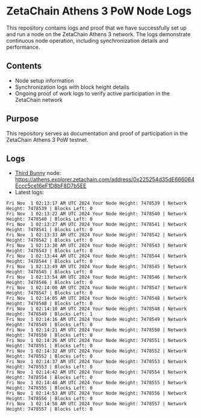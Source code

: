 # ZetaChain Athens 3 PoW Node Logs
This repository contains logs and proof that we have successfully set up and run a node on the ZetaChain Athens 3 network. The logs demonstrate continuous node operation, including synchronization details and performance.

## Contents
- Node setup information
- Synchronization logs with block height details
- Ongoing proof of work logs to verify active participation in the ZetaChain network

## Purpose
This repository serves as documentation and proof of participation in the ZetaChain Athens 3 PoW testnet.

## Logs

- [Third Bunny](https://thirdbunny.xyz/) node: https://athens.explorer.zetachain.com/address/0x225254d35dE666064Eccc5ce16eF1D8bF8D7b5EE
- Latest logs:
```
Fri Nov  1 02:13:17 AM UTC 2024 Your Node Height: 7478539 | Network Height: 7478539 | Blocks Left: 0
Fri Nov  1 02:13:22 AM UTC 2024 Your Node Height: 7478540 | Network Height: 7478540 | Blocks Left: 0
Fri Nov  1 02:13:27 AM UTC 2024 Your Node Height: 7478541 | Network Height: 7478541 | Blocks Left: 0
Fri Nov  1 02:13:33 AM UTC 2024 Your Node Height: 7478542 | Network Height: 7478542 | Blocks Left: 0
Fri Nov  1 02:13:38 AM UTC 2024 Your Node Height: 7478543 | Network Height: 7478543 | Blocks Left: 0
Fri Nov  1 02:13:44 AM UTC 2024 Your Node Height: 7478544 | Network Height: 7478544 | Blocks Left: 0
Fri Nov  1 02:13:49 AM UTC 2024 Your Node Height: 7478545 | Network Height: 7478545 | Blocks Left: 0
Fri Nov  1 02:13:54 AM UTC 2024 Your Node Height: 7478546 | Network Height: 7478546 | Blocks Left: 0
Fri Nov  1 02:14:00 AM UTC 2024 Your Node Height: 7478547 | Network Height: 7478547 | Blocks Left: 0
Fri Nov  1 02:14:05 AM UTC 2024 Your Node Height: 7478548 | Network Height: 7478548 | Blocks Left: 0
Fri Nov  1 02:14:10 AM UTC 2024 Your Node Height: 7478548 | Network Height: 7478549 | Blocks Left: 1
Fri Nov  1 02:14:16 AM UTC 2024 Your Node Height: 7478549 | Network Height: 7478549 | Blocks Left: 0
Fri Nov  1 02:14:21 AM UTC 2024 Your Node Height: 7478550 | Network Height: 7478550 | Blocks Left: 0
Fri Nov  1 02:14:26 AM UTC 2024 Your Node Height: 7478551 | Network Height: 7478551 | Blocks Left: 0
Fri Nov  1 02:14:32 AM UTC 2024 Your Node Height: 7478552 | Network Height: 7478552 | Blocks Left: 0
Fri Nov  1 02:14:37 AM UTC 2024 Your Node Height: 7478553 | Network Height: 7478553 | Blocks Left: 0
Fri Nov  1 02:14:42 AM UTC 2024 Your Node Height: 7478554 | Network Height: 7478554 | Blocks Left: 0
Fri Nov  1 02:14:48 AM UTC 2024 Your Node Height: 7478555 | Network Height: 7478555 | Blocks Left: 0
Fri Nov  1 02:14:53 AM UTC 2024 Your Node Height: 7478556 | Network Height: 7478556 | Blocks Left: 0
Fri Nov  1 02:14:58 AM UTC 2024 Your Node Height: 7478557 | Network Height: 7478557 | Blocks Left: 0
```
